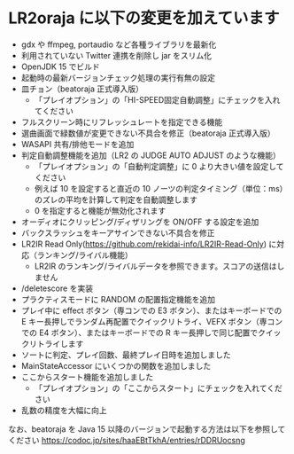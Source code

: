 # LR2oraja に以下の変更を加えています

* gdx や ffmpeg, portaudio など各種ライブラリを最新化
* 利用されていない Twitter 連携を削除し jar をスリム化
* OpenJDK 15 でビルド
* 起動時の最新バージョンチェック処理の実行有無の設定
* 皿チョン（beatoraja 正式導入版）
  * 「プレイオプション」の「HI-SPEED固定自動調整」にチェックを入れてください
* フルスクリーン時にリフレッシュレートを指定できる機能
* 選曲画面で緑数値が変更できない不具合を修正（beatoraja 正式導入版）
* WASAPI 共有/排他モードを追加
* 判定自動調整機能を追加（LR2 の JUDGE AUTO ADJUST のような機能）
  * 「プレイオプション」の「自動判定調整」に 0 より大きい値を設定してください
  * 例えば 10 を設定すると直近の 10 ノーツの判定タイミング（単位：ms）のズレの平均を計算して判定を自動調整します
  * 0 を指定すると機能が無効化されます
* オーディオにクリッピング/ディザリングを ON/OFF する設定を追加
* バックスラッシュをキーアサインできない不具合を修正
* LR2IR Read Only(https://github.com/rekidai-info/LR2IR-Read-Only) に対応（ランキング/ライバル機能）
  * LR2IR のランキング/ライバルデータを参照できます。スコアの送信はしません
* /deletescore を実装
* プラクティスモードに RANDOM の配置指定機能を追加
* プレイ中に effect ボタン（専コンでの E3 ボタン）、またはキーボードでの E キー長押しでランダム再配置でクイックリトライ、VEFX ボタン（専コンでの E4 ボタン）、またはキーボードでの R キー長押しで同じ配置でクイックリトライします
* ソートに判定、プレイ回数、最終プレイ日時を追加しました
* MainStateAccessor にいくつかの関数を追加しました
* ここからスタート機能を追加しました
  * 「プレイオプション」の「ここからスタート」にチェックを入れてください
* 乱数の精度を大幅に向上

なお、beatoraja を Java 15 以降のバージョンで起動する方法は以下を参照してください
https://codoc.jp/sites/haaEBtTkhA/entries/rDDRUocsng
